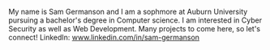 My name is Sam Germanson and I am a sophmore at Auburn University
pursuing a bachelor's degree in Computer science. I am interested
in Cyber Security as well as Web Development. 
Many projects to come here, so let's connect!
LinkedIn: www.linkedin.com/in/sam-germanson
